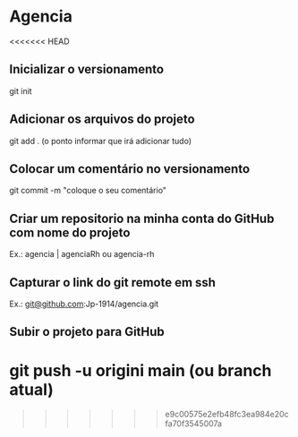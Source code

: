 # Agencia



<<<<<<< HEAD
## Inicializar o versionamento
   git init

## Adicionar os arquivos do projeto
   git add . (o ponto informar que irá adicionar tudo)

## Colocar um comentário no versionamento
   git commit -m "coloque o seu comentário"

## Criar um repositorio na minha conta do GitHub com nome do projeto
   Ex.: agencia | agenciaRh ou agencia-rh

## Capturar o link do git remote em ssh
   Ex.:  git@github.com:Jp-1914/agencia.git

## Subir o projeto para GitHub
   git push -u origini main (ou branch atual)
=======
>>>>>>> e9c00575e2efb48fc3ea984e20cfa70f3545007a

